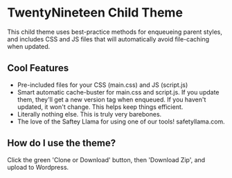 # TwentyNineteen Child Theme

This child theme uses best-practice methods for enqueueing parent styles, and includes CSS and JS files that will automatically avoid file-caching when updated.

## Cool Features

* Pre-included files for your CSS (main.css) and JS (script.js)
* Smart automatic cache-buster for main.css and script.js. If you update them, they'll get a new version tag when enqueued. If you haven't updated, it won't change. This helps keep things efficient.
* Literally nothing else. This is truly very barebones.
* The love of the Saftey Llama for using one of our tools! safetyllama.com.

## How do I use the theme?

Click the green 'Clone or Download' button, then 'Download Zip', and upload to Wordpress.
